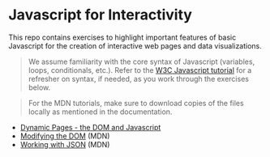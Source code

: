 # Javascript for Interactivity

This repo contains exercises to highlight important features of basic Javascript for the creation of interactive web pages and data visualizations.

> We assume familiarity with the core syntax of Javascript (variables, loops, conditionals, etc.). Refer to the [W3C Javascript tutorial](http://www-db.deis.unibo.it/courses/TW/DOCS/w3schools/js/default.asp.html) for a refresher on syntax, if needed, as you work through the exercises below.

> For the MDN tutorials, make sure to download copies of the files locally as mentioned in the documentation.

* [Dynamic Pages - the DOM and Javascript](exercises/1/README.md)
* [Modifying the DOM][] (MDN)
* [Working with JSON][] (MDN)

[Modifying the DOM]: https://developer.mozilla.org/en-US/docs/Learn/JavaScript/Client-side_web_APIs/Manipulating_documents#Active_learning_Basic_DOM_manipulation
[Working with JSON]: https://developer.mozilla.org/en-US/docs/Learn/JavaScript/Objects/JSON
